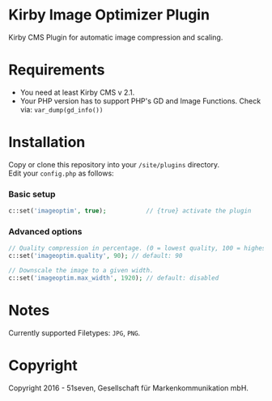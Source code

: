 # Kirby Image Optimizer Plugin
Kirby CMS Plugin for automatic image compression and scaling.

# Requirements
- You need at least Kirby CMS v 2.1.
- Your PHP version has to support PHP's GD and Image Functions. Check via: `var_dump(gd_info())`

# Installation

Copy or clone this repository into your `/site/plugins` directory.<br>
Edit your `config.php` as follows:

### Basic setup
```php
c::set('imageoptim', true);           // {true} activate the plugin
```
### Advanced options
```php
// Quality compression in percentage. (0 = lowest quality, 100 = highest quality)
c::set('imageoptim.quality', 90); // default: 90

// Downscale the image to a given width.
c::set('imageoptim.max_width', 1920); // default: disabled
```
# Notes
Currently supported Filetypes: `JPG`, `PNG`.

# Copyright

Copyright 2016 - 51seven, Gesellschaft für Markenkommunikation mbH.
